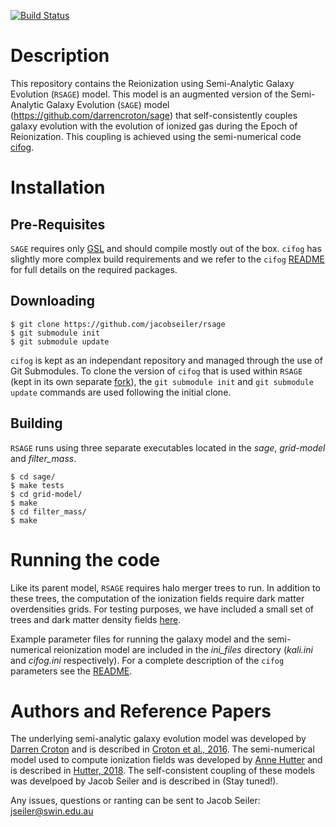 [![Build Status](https://travis-ci.org/jacobseiler/self_consistent_SAGE.svg?branch=master)](https://travis-ci.org/jacobseiler/self_consistent_SAGE)

# Description

This repository contains the Reionization using Semi-Analytic Galaxy Evolution (`RSAGE`) model.  This model is an augmented version of the Semi-Analytic Galaxy Evolution (`SAGE`) model (https://github.com/darrencroton/sage) that self-consistently couples galaxy evolution with the evolution of ionized gas during the Epoch of Reionization.  This coupling is achieved using the semi-numerical code [cifog](https://github.com/annehutter/grid-model). 

# Installation

## Pre-Requisites

`SAGE` requires only [GSL](https://www.gnu.org/software/gsl/) and should compile mostly out of the box.
`cifog` has slightly more complex build requirements and we refer to the `cifog` [README](https://github.com/annehutter/grid-model#pre-requisities) for full details on the required packages.

## Downloading 

```
$ git clone https://github.com/jacobseiler/rsage 
$ git submodule init
$ git submodule update 
``` 

`cifog` is kept as an independant repository and managed through the use of Git Submodules. To clone the version of `cifog` that is used within `RSAGE` (kept in its own separate [fork](https://github.com/jacobseiler/grid-model)), the `git submodule init` and `git submodule update` commands are used following the initial clone. 

## Building

`RSAGE` runs using three separate executables located in the *sage*, *grid-model* and *filter_mass*. 

```
$ cd sage/
$ make tests
$ cd grid-model/
$ make
$ cd filter_mass/
$ make 
```

# Running the code 

Like its parent model, `RSAGE` requires halo merger trees to run.  In addition to these trees, the computation of the ionization fields require dark matter overdensities grids. For testing purposes, we have included a small set of trees and dark matter density fields [here](BROKEN). 

Example parameter files for running the galaxy model and the semi-numerical reionization model are included in the *ini_files* directory (*kali.ini* and *cifog.ini* respectively).  For a complete description of the `cifog` parameters see the [README](https://github.com/annehutter/grid-model#parameter-file).  



# Authors and Reference Papers

The underlying semi-analytic galaxy evolution model was developed by [Darren Croton](https://github.com/darrencroton/sage) and is described in [Croton et al., 2016](https://arxiv.org/abs/1601.04709).
The semi-numerical model used to compute ionization fields was developed by [Anne Hutter](https://github.com/annehutter/grid-model) and is described in [Hutter, 2018](https://arxiv.org/abs/1803.00088).
The self-consistent coupling of these models was develpoed by Jacob Seiler and is described in (Stay tuned!). 

Any issues, questions or ranting can be sent to Jacob Seiler: jseiler@swin.edu.au 




